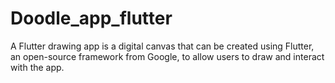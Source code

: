 # Doodle_app_flutter
A Flutter drawing app is a digital canvas that can be created using Flutter, an open-source framework from Google, to allow users to draw and interact with the app.
